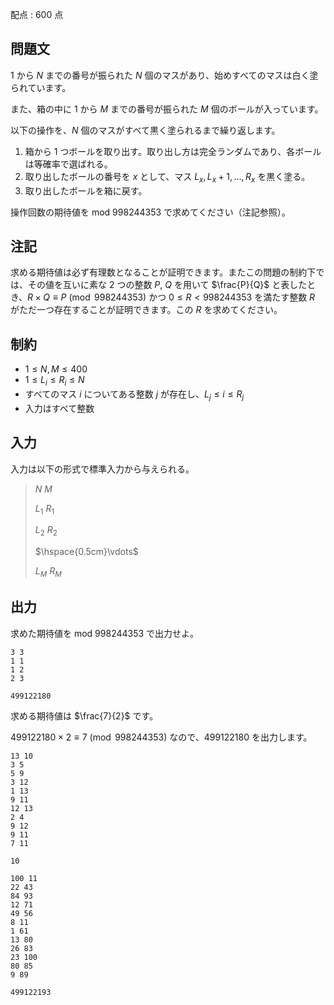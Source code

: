 配点 : $600$ 点

## 問題文

$1$ から $N$ までの番号が振られた $N$ 個のマスがあり、始めすべてのマスは白く塗られています。

また、箱の中に $1$ から $M$ までの番号が振られた $M$ 個のボールが入っています。

以下の操作を、$N$ 個のマスがすべて黒く塗られるまで繰り返します。

1. 箱から $1$ つボールを取り出す。取り出し方は完全ランダムであり、各ボールは等確率で選ばれる。
2. 取り出したボールの番号を $x$ として、マス $L_x, L_x+1, \ldots, R_x$ を黒く塗る。
3. 取り出したボールを箱に戻す。

操作回数の期待値を $\text{mod } 998244353$ で求めてください（注記参照）。

## 注記

求める期待値は必ず有理数となることが証明できます。またこの問題の制約下では、その値を互いに素な $2$ つの整数 $P$, $Q$ を用いて $\frac{P}{Q}$ と表したとき、$R \times Q \equiv P\pmod{998244353}$ かつ $0 \leq R \lt 998244353$ を満たす整数 $R$ がただ一つ存在することが証明できます。この $R$ を求めてください。

## 制約

- $1 \leq N,M \leq 400$
- $1 \leq L_i \leq R_i \leq N$
- すべてのマス $i$ についてある整数 $j$ が存在し、$L_j \leq i \leq R_j$
- 入力はすべて整数

## 入力

入力は以下の形式で標準入力から与えられる。

> $N$ $M$
> 
> $L_1$ $R_1$
> 
> $L_2$ $R_2$
> 
> $\hspace{0.5cm}\vdots$
> 
> $L_M$ $R_M$

## 出力

求めた期待値を $\text{mod } 998244353$ で出力せよ。

```input1
3 3
1 1
1 2
2 3
```

```output1
499122180
```

求める期待値は $\frac{7}{2}$ です。

$499122180 \times 2 \equiv 7\pmod{998244353}$ なので、$499122180$ を出力します。

```input2
13 10
3 5
5 9
3 12
1 13
9 11
12 13
2 4
9 12
9 11
7 11
```

```output2
10
```

```input3
100 11
22 43
84 93
12 71
49 56
8 11
1 61
13 80
26 83
23 100
80 85
9 89
```

```output3
499122193
```